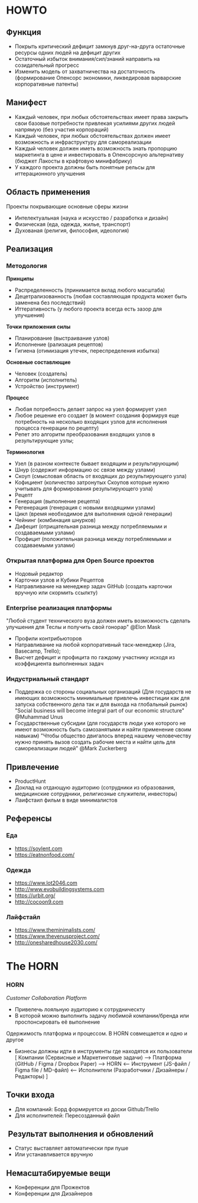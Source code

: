 # HOWTO

## Функция
- Покрыть критический дефицит замкнув друг-на-друга остаточные ресурсы одних людей на дефицит других
- Остаточный избыток внимания/сил/знаний направить на созидательный прогресс 
- Изменить модель от захватничества на достаточность (формирование Опенсорс экономики, ликведировав варварские корпоративные патенты)

## Манифест
- Каждый человек, при любых обстоятельствах имеет права закрыть свои базовые потребности привлекая усилиями других людей напрямую (без участия корпораций)
- Каждый человек, при любых обстоятельствах должен имеет возможность и инфраструктуру для самореализации
- Каждый человек должен иметь возможность знать пропорцию маркетинга в цене и инвестировать в Опенсорсную альтернативу (бюджет Лакосты в крафтовую минифабрику)
- У каждого проекта должны быть понятные рельсы для иттерационного улучшения

## Область применения
Проекты покрывающие основные сферы жизни
- Интелектуальная (наука и искусство / разработка и дизайн)
- Физическая (еда, одежда, жилье, транспорт)
- Духованая (религия, философия, идеология)


## Реализация

### Методология
**Принципы**
- Распределенность (принимается вклад любого масштаба)
- Децетрализованность (любая составляющая продукта может быть заменена без последствий)
- Иттеративность (у любого проекта всегда есть зазор для улучшения)

**Точки приложения силы**
- Планирование (выстраивание узлов)
- Исполнение (рализация рецептов)
- Гигиена (отимизация утечек, переспределения избытка)

**Основные составлющие**
- Человек (создатель)
- Алгоритм (исполнитель)
- Устройство (инструмент)

**Процесс**
- Любая потребность делает запрос на узел формирует узел
- Любое решение его создает (в момент создания формируя еще потребность на несколько входящих узлов для исполнения процесса генерации по рецепту)
- Репет это алгоритм преобразования входящих узлов в результирующие узлы;

**Терминология**
- Узел (в разном контексте бывает входящим и результирующим)
- Шнур (содержит информацию ос связе между узлами)
- Скоуп (смысловая область от входящих до результирующего узла)
- Кофициент (количество затронутых Скоупов которые нужно учитывать для формирования результирующего узла)
- Рецепт
- Генерация (выполнение рецепта)
- Регенерация (генерация с новыми входящими узлами)
- Цикл (время необходимое для выполнения одной генерации)
- Чейнинг (комбинация шнурков)
- Дифецит (отрицательная разница между потребляемыми и создаваемыми узлами)
- Профицит (положительная разница между потребляемыми и создаваемыми узлами)

### Открытая платформа для Open Source проектов
- Нодовый редактор
- Карточки узлов и Кубики Рецептов
- Натравливание на менеджер задач GitHub (создать карточки вручную или скормить ссылкту)

### Enterprise реализация платформы
"Любой студент технического вуза должен иметь возможность сделать улучшения для Теслы и получить свой гонорар" @Elon Mask
- Профили контрибьюторов
- Натравливание на любой корпоративный таск-менеджер (Jira, Basecamp, Trello);
- Высчет дефицит и профицита по гаждому участнику исходя из коэффициента выполненных задач


### Индустриальный стандарт
- Поддержка со стороны социальных организаций (Для государств не имеющих возможность минимальные привлечь инвестиции как для запуска собственного дела так и для выхода на глобальный рынок) "Social business will become integral part of our economic structure" @Muhammad Unus
- Государственные субсидии (для государств люди уже которого не имеют возможность быть самозанятыми и найти применение своим навыкам) "Чтобы общество двигалось вперед нашему человечеству нужно принять вызов создать рабочие места и найти цель для самореализации людей" @Mark Zuckerberg


## Привлечение
- ProductHunt
- Доклад на отдающую аудиторию (cотрудники из образования, медицинские сотрудники, религиозные служители, инвесторы)
- Лаифстаил фильм в виде минималистов


## Референсы
### Еда 
 - https://soylent.com 
 - https://eatnonfood.com/
 
### Одежда
- https://www.lot2046.com
- http://www.evobuildingsystems.com 
- https://urbit.org/
- http://cocoon9.com

### Лайфстайл
- https://www.theminimalists.com/ 
- https://www.thevenusproject.com/ 
- http://onesharedhouse2030.com/



# The HORN

### HORN
*Customer Collaboration Platform*
- Привелечь лояльную аудиторию к сотрудническту
- В которой можно выполнить задачу любимой компании/бренда или проспонсировать её выполнение

Одержимость платформа и процессом. В HORN совмещается и одно и другое

- Бизнесы должны идти в инструменты где находятся их пользователи
[ Компании (Сервисные и Маркетинговые задачи) —> Платформа (GitHub / Figma / Dropbox Paper)  —> НОRN <— Инструмент (JS-файл / Figma file / MD-файл) <— Исполнители (Разработчики / Дизайнеры / Редакторы) ]

## Точки входа
- Для компаний: Борд формируется из доски Github/Trello
- Для исполнителей: Пересозданный файл

##  Результат выполнения и обновлений
- Статус выставляет автоматически при пуше
- Или устанавливается вручную

## Немасштабируемые вещи
- Конференции для Прожектов
- Конференции для Дизайнеров

